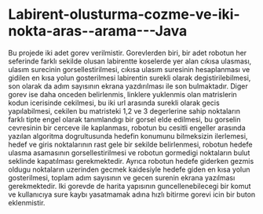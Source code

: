 # Labirent-olusturma-cozme-ve-iki-nokta-aras--arama---Java
Bu projede iki adet gorev verilmistir. Gorevlerden biri, bir adet robotun her seferinde farklı sekilde olusan labirentte koselerde yer alan cıkısa ulasması, ulasım surecinin gorsellestirilmesi, cıkısa ulasım suresinin hesaplanması ve gidilen en kısa yolun gosterilmesi labirentin surekli olarak degistirilebilmesi, son olarak da adım sayısının ekrana yazdırılması ile son bulmaktadır. Diger gorev ise daha onceden belirlenmis¸ linklere yuklenmis olan matrislerin kodun icerisinde cekilmesi, bu
iki url arasında surekli olarak gecis yapılabilmesi, cekilen bu matristeki 1,2 ve 3 degerlerine sahip noktaların farklı tipte engel olarak tanımlandıgı bir gorsel elde edilmesi, bu gorselin cevresinin bir cerceve ile kaplanması, robotun bu cesitli engeller arasında yazılan algoritma dogrultusunda hedefin konumunu bilmeksizin ilerlemesi, hedef ve giris noktalarının rast gele bir sekilde belirlenmesi,
robotun hedefe ulasma asamasının gorsellestirilmesi ve robotun gormedigi noktaların bulut seklinde kapatılması gerekmektedir. Ayrıca robotun hedefe giderken gezmis oldugu noktaların uzerinden gecmek kaidesiyle hedefe giden en kısa yolun
gosterilmesi, toplam adım sayısının ve gecen surenin ekrana yazılması gerekmektedir. Iki gorevde de harita yapısının guncellenebilecegi bir komut ve kullanıcıya sure kaybı yasatmamak adına hızlı bitirme gorevi icin bir buton eklenmistir.
